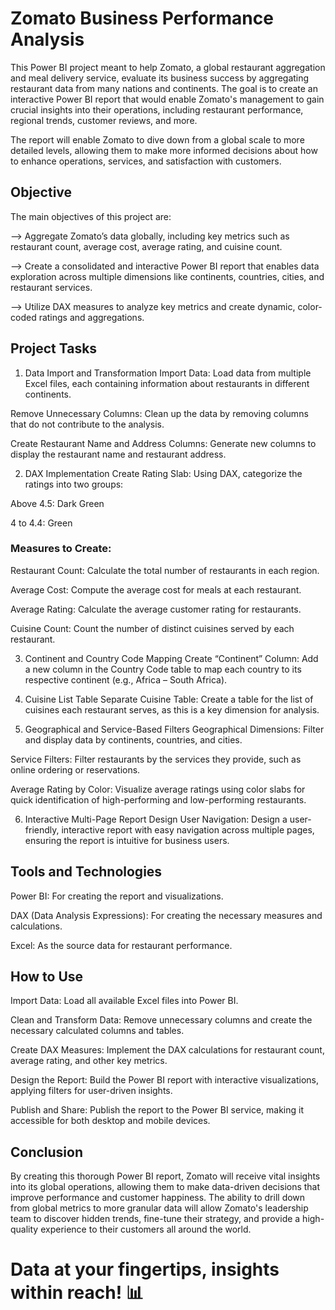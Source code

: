 # Zomato Business Performance Analysis

This Power BI project meant to help Zomato, a global restaurant aggregation and meal delivery service, evaluate its business success by aggregating restaurant data from many nations and continents. The goal is to create an interactive Power BI report that would enable Zomato's management to gain crucial insights into their operations, including restaurant performance, regional trends, customer reviews, and more.

The report will enable Zomato to dive down from a global scale to more detailed levels, allowing them to make more informed decisions about how to enhance operations, services, and satisfaction with customers.

## Objective
The main objectives of this project are:

--> Aggregate Zomato’s data globally, including key metrics such as restaurant count, average cost, average rating, and cuisine count.

--> Create a consolidated and interactive Power BI report that enables data exploration across multiple dimensions like continents, countries, cities, and restaurant services.

--> Utilize DAX measures to analyze key metrics and create dynamic, color-coded ratings and aggregations.

## Project Tasks
1. Data Import and Transformation
Import Data: Load data from multiple Excel files, each containing information about restaurants in different continents.

Remove Unnecessary Columns: Clean up the data by removing columns that do not contribute to the analysis.

Create Restaurant Name and Address Columns: Generate new columns to display the restaurant name and restaurant address.

2. DAX Implementation
Create Rating Slab: Using DAX, categorize the ratings into two groups:

Above 4.5: Dark Green

4 to 4.4: Green

### Measures to Create:
Restaurant Count: Calculate the total number of restaurants in each region.

Average Cost: Compute the average cost for meals at each restaurant.

Average Rating: Calculate the average customer rating for restaurants.

Cuisine Count: Count the number of distinct cuisines served by each restaurant.

3. Continent and Country Code Mapping
Create “Continent” Column: Add a new column in the Country Code table to map each country to its respective continent (e.g., Africa – South Africa).

4. Cuisine List Table
Separate Cuisine Table: Create a table for the list of cuisines each restaurant serves, as this is a key dimension for analysis.

5. Geographical and Service-Based Filters
Geographical Dimensions: Filter and display data by continents, countries, and cities.

Service Filters: Filter restaurants by the services they provide, such as online ordering or reservations.

Average Rating by Color: Visualize average ratings using color slabs for quick identification of high-performing and low-performing restaurants.

6. Interactive Multi-Page Report Design
User Navigation: Design a user-friendly, interactive report with easy navigation across multiple pages, ensuring the report is intuitive for business users.

## Tools and Technologies
Power BI: For creating the report and visualizations.

DAX (Data Analysis Expressions): For creating the necessary measures and calculations.

Excel: As the source data for restaurant performance.

## How to Use
Import Data: Load all available Excel files into Power BI.

Clean and Transform Data: Remove unnecessary columns and create the necessary calculated columns and tables.

Create DAX Measures: Implement the DAX calculations for restaurant count, average rating, and other key metrics.

Design the Report: Build the Power BI report with interactive visualizations, applying filters for user-driven insights.

Publish and Share: Publish the report to the Power BI service, making it accessible for both desktop and mobile devices.


## Conclusion
By creating this thorough Power BI report, Zomato will receive vital insights into its global operations, allowing them to make data-driven decisions that improve performance and customer happiness. The ability to drill down from global metrics to more granular data will allow Zomato's leadership team to discover hidden trends, fine-tune their strategy, and provide a high-quality experience to their customers all around the world.

# Data at your fingertips, insights within reach! 📊

